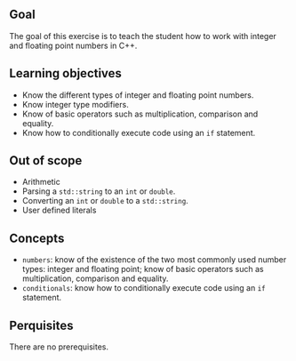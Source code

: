 ## Goal

The goal of this exercise is to teach the student how to work with integer and floating point numbers in C++.


## Learning objectives

- Know the different types of integer and floating point numbers.
- Know integer type modifiers.
- Know of basic operators such as multiplication, comparison and equality.
- Know how to conditionally execute code using an `if` statement.


## Out of scope

- Arithmetic
- Parsing a `std::string` to an `int` or `double`.
- Converting an `int` or `double` to a `std::string`.
- User defined literals


## Concepts

- `numbers`: know of the existence of the two most commonly used number types: integer and floating point;  know of basic operators such as multiplication, comparison and equality.
- `conditionals`: know how to conditionally execute code using an `if` statement.


## Perquisites

There are no prerequisites.
